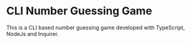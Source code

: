 # CLI Number Guessing Game

This is a CLI based number guessing game developed with TypeScript, NodeJs and Inquirer.
